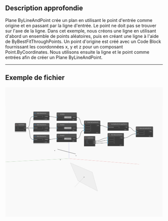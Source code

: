## Description approfondie
Plane ByLineAndPoint crée un plan en utilisant le point d'entrée comme origine et en passant par la ligne d'entrée. Le point ne doit pas se trouver sur l'axe de la ligne. Dans cet exemple, nous créons une ligne en utilisant d'abord un ensemble de points aléatoires, puis en créant une ligne à l'aide de ByBestFitThroughPoints. Un point d'origine est créé avec un Code Block fournissant les coordonnées x, y et z pour un composant Point.ByCoordinates. Nous utilisons ensuite la ligne et le point comme entrées afin de créer un Plane ByLineAndPoint.
___
## Exemple de fichier

![ByLineAndPoint](./Autodesk.DesignScript.Geometry.Plane.ByLineAndPoint_img.jpg)

